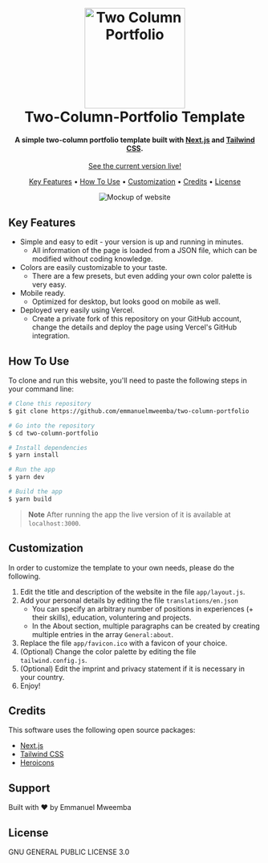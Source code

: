 
<h1 align="center">
  <br>
  <a href="https://github.com/karlgrossmann/two-column-layout"><img src="https://i.ibb.co/3FdZL3J/Screenshot-2023-10-24-at-15-33-28.png" alt="Two Column Portfolio" width="200"></a>
  <br>
  Two-Column-Portfolio Template
  <br>
</h1>

<h4 align="center">A simple two-column portfolio template built with <a href="[https://nextjs.org](https://nextjs.org)" target="_blank">Next.js</a> and <a href="[https://tailwindcss.com](https://tailwindcss.com)" target="_blank">Tailwind CSS</a>.</h4>

<p align="center">
  <a href="https://two-column-portfolio.vercel.app/">See the current version live!</a>
</p>

<p align="center">
  <a href="#key-features">Key Features</a> •
  <a href="#how-to-use">How To Use</a> •
  <a href="#customization">Customization</a> •
  <a href="#credits">Credits</a> •
  <a href="#license">License</a>
</p>

<div align="center">
  <img alt="Mockup of website" src="https://i.ibb.co/HqmLMCf/Mockups-Two-Column-Portfolio.png">
</div>

## Key Features

* Simple and easy to edit - your version is up and running in minutes.
  - All information of the page is loaded from a JSON file, which can be modified without coding knowledge.
* Colors are easily customizable to your taste.
  - There are a few presets, but even adding your own color palette is very easy.
* Mobile ready.
  - Optimized for desktop, but looks good on mobile as well.
* Deployed very easily using Vercel.
  - Create a private fork of this repository on your GitHub account, change the details and deploy the page using Vercel's GitHub integration.

## How To Use

To clone and run this website, you'll need to paste the following steps in your command line:

```bash
# Clone this repository
$ git clone https://github.com/emmanuelmweemba/two-column-portfolio

# Go into the repository
$ cd two-column-portfolio

# Install dependencies
$ yarn install

# Run the app
$ yarn dev

# Build the app
$ yarn build
```

> **Note**
> After running the app the live version of it is available at `localhost:3000`.

## Customization

In order to customize the template to your own needs, please do the following.

1. Edit the title and description of the website in the file `app/layout.js`.
2. Add your personal details by editing the file `translations/en.json`
   - You can specify an arbitrary number of positions in experiences (+ their skills), education, voluntering and projects.
   - In the About section, multiple paragraphs can be created by creating multiple entries in the array `General:about`.
3. Replace the file `app/favicon.ico` with a favicon of your choice.
4. (Optional) Change the color palette by editing the file `tailwind.config.js`.
5. (Optional) Edit the imprint and privacy statement if it is necessary in your country.
6. Enjoy!

## Credits

This software uses the following open source packages:

- [Next.js](https://nextjs.org)
- [Tailwind CSS](https://tailwindcss.com)
- [Heroicons](https://heroicons.com)

## Support

Built with ❤️ by Emmanuel Mweemba

## License

GNU GENERAL PUBLIC LICENSE 3.0
